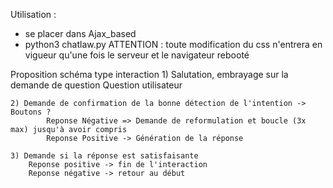 Utilisation : 
- se placer dans Ajax_based 
- python3 chatlaw.py
ATTENTION : toute modification du css n'entrera en vigueur qu'une fois le serveur et le navigateur rebooté


Proposition schéma type interaction 
	1) Salutation, embrayage sur la demande de question
		Question utilisateur

	2) Demande de confirmation de la bonne détection de l'intention -> Boutons ?
			Reponse Négative => Demande de reformulation et boucle (3x max) jusqu'à avoir compris
			Reponse Positive -> Génération de la réponse

	3) Demande si la réponse est satisfaisante 
		Reponse positive -> fin de l'interaction
		Reponse négative -> retour au début